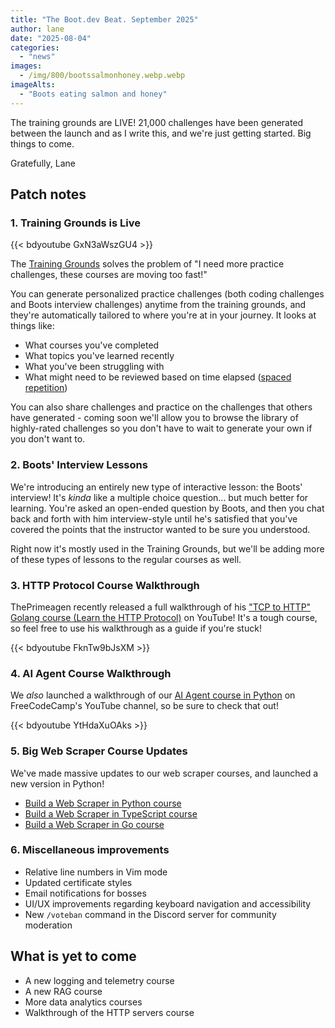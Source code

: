```yaml
---
title: "The Boot.dev Beat. September 2025"
author: lane
date: "2025-08-04"
categories:
  - "news"
images:
  - /img/800/bootssalmonhoney.webp.webp
imageAlts:
  - "Boots eating salmon and honey"
---
```


The training grounds are LIVE! 21,000 challenges have been generated between the launch and as I write this, and we're just getting started. Big things to come.

Gratefully,
Lane

## Patch notes

### 1. Training Grounds is Live

{{< bdyoutube GxN3aWszGU4 >}}

The [Training Grounds](https://www.boot.dev/training) solves the problem of "I need more practice challenges, these courses are moving too fast!"

You can generate personalized practice challenges (both coding challenges and Boots interview challenges) anytime from the training grounds, and they're automatically tailored to where you're at in your journey. It looks at things like:

- What courses you've completed
- What topics you've learned recently
- What you've been struggling with
- What might need to be reviewed based on time elapsed ([spaced repetition](https://en.wikipedia.org/wiki/Spaced_repetition))

You can also share challenges and practice on the challenges that others have generated - coming soon we'll allow you to browse the library of highly-rated challenges so you don't have to wait to generate your own if you don't want to.

### 2. Boots' Interview Lessons

We're introducing an entirely new type of interactive lesson: the Boots' interview! It's _kinda_ like a multiple choice question... but much better for learning. You're asked an open-ended question by Boots, and then you chat back and forth with him interview-style until he's satisfied that you've covered the points that the instructor wanted to be sure you understood.

Right now it's mostly used in the Training Grounds, but we'll be adding more of these types of lessons to the regular courses as well.

### 3. HTTP Protocol Course Walkthrough

ThePrimeagen recently released a full walkthrough of his ["TCP to HTTP" Golang course (Learn the HTTP Protocol)](https://www.boot.dev/courses/learn-http-protocol-golang) on YouTube! It's a tough course, so feel free to use his walkthrough as a guide if you're stuck!

{{< bdyoutube FknTw9bJsXM >}}

### 4. AI Agent Course Walkthrough

We _also_ launched a walkthrough of our [AI Agent course in Python](https://www.boot.dev/courses/build-ai-agent-python) on FreeCodeCamp's YouTube channel, so be sure to check that out!

{{< bdyoutube YtHdaXuOAks >}}

### 5. Big Web Scraper Course Updates

We've made massive updates to our web scraper courses, and launched a new version in Python!

- [Build a Web Scraper in Python course](https://www.boot.dev/courses/build-web-scraper-python)
- [Build a Web Scraper in TypeScript course](https://www.boot.dev/courses/build-web-scraper-typescript)
- [Build a Web Scraper in Go course](https://www.boot.dev/courses/build-web-scraper-golang)

### 6. Miscellaneous improvements

- Relative line numbers in Vim mode
- Updated certificate styles
- Email notifications for bosses
- UI/UX improvements regarding keyboard navigation and accessibility
- New `/voteban` command in the Discord server for community moderation

## What is yet to come

- A new logging and telemetry course
- A new RAG course
- More data analytics courses
- Walkthrough of the HTTP servers course
